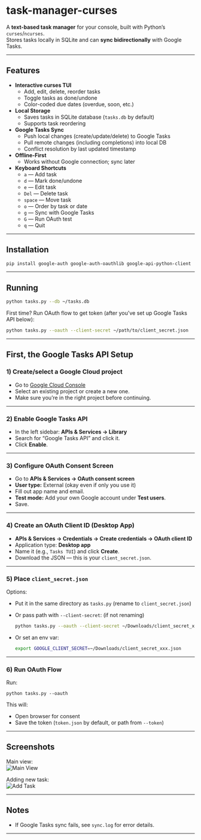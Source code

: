 # task-manager-curses

A **text-based task manager** for your console, built with Python’s `curses`/`ncurses`.  
Stores tasks locally in SQLite and can **sync bidirectionally** with Google Tasks.

---

## Features

- **Interactive curses TUI**
  - Add, edit, delete, reorder tasks
  - Toggle tasks as done/undone
  - Color-coded due dates (overdue, soon, etc.)
- **Local Storage**
  - Saves tasks in SQLite database (`tasks.db` by default)
  - Supports task reordering
- **Google Tasks Sync**
  - Push local changes (create/update/delete) to Google Tasks
  - Pull remote changes (including completions) into local DB
  - Conflict resolution by last updated timestamp
- **Offline-First**
  - Works without Google connection; sync later
- **Keyboard Shortcuts**
  - `a` — Add task
  - `d` — Mark done/undone
  - `e` — Edit task
  - `Del` — Delete task
  - `space` — Move task
  - `o` — Order by task or date
  - `g` — Sync with Google Tasks
  - `G` — Run OAuth test
  - `q` — Quit

---

## Installation

```bash
pip install google-auth google-auth-oauthlib google-api-python-client
```

---

## Running

```bash
python tasks.py --db ~/tasks.db
```

First time? Run OAuth flow to get token (after you've set up Google Tasks API below):

```bash
python tasks.py --oauth --client-secret ~/path/to/client_secret.json
```

---

## First, the Google Tasks API Setup

### 1) Create/select a Google Cloud project
- Go to [Google Cloud Console](https://console.cloud.google.com/)
- Select an existing project or create a new one.
- Make sure you’re in the right project before continuing.

---

### 2) Enable Google Tasks API
- In the left sidebar: **APIs & Services → Library**
- Search for “Google Tasks API” and click it.
- Click **Enable**.

---

### 3) Configure OAuth Consent Screen
- Go to **APIs & Services → OAuth consent screen**
- **User type:** External (okay even if only you use it)
- Fill out app name and email.
- **Test mode:** Add your own Google account under **Test users**.
- Save.

---

### 4) Create an OAuth Client ID (Desktop App)
- **APIs & Services → Credentials → Create credentials → OAuth client ID**
- Application type: **Desktop app**
- Name it (e.g., `Tasks TUI`) and click **Create**.
- Download the JSON — this is your `client_secret.json`.

---

### 5) Place `client_secret.json`
Options:

- Put it in the same directory as `tasks.py` (rename to `client_secret.json`)

- Or pass path with `--client-secret`: (if not renaming)

  ```bash
  python tasks.py --oauth --client-secret ~/Downloads/client_secret_xxx.json
  ```
- Or set an env var:
  ```bash
  export GOOGLE_CLIENT_SECRET=~/Downloads/client_secret_xxx.json
  ```

---

### 6) Run OAuth Flow
Run:

```
python tasks.py --oauth
```

This will:

- Open browser for consent
- Save the token (`token.json` by default, or path from `--token`)

---

## Screenshots

Main view:  
![Main View](https://i.imgur.com/sA1lH9P.png)

Adding new task:  
![Add Task](https://i.imgur.com/6PDsS63.png)

---

## Notes
- If Google Tasks sync fails, see `sync.log` for error details.

---
